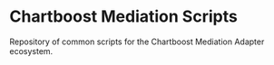 # Chartboost Mediation Scripts
Repository of common scripts for the Chartboost Mediation Adapter ecosystem.
